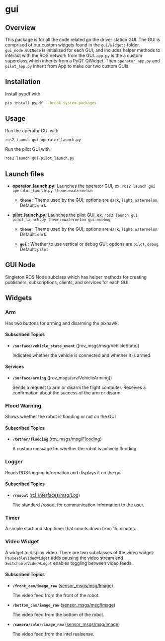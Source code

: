 # gui

## Overview

This package is for all the code related go the driver station GUI. The GUI is comprised of our custom widgets found in the `gui/widgets` folder.
`gui_node.GUINode` is initialized for each GUI, and includes helper methods to interact with the ROS network from the GUI.
`app.py` is the a custom superclass which inherits from a PyQT QWidget.
Then `operator_app.py` and `pilot_app.py` inherit from App to make our two custom GUIs.

## Installation

Install pypdf with

```bash
pip install pypdf --break-system-packages
```

## Usage

Run the operator GUI with

```bash
ros2 launch gui operator_launch.py
```

Run the pilot GUI with

```bash
ros2 launch gui pilot_launch.py
```

## Launch files

* **operator_launch.py:** Launches the operator GUI, ex. `ros2 launch gui operator_launch.py theme:=watermelon`

  * **`theme`** : Theme used by the GUI; options are `dark`, `light`, `watermelon`. Default: `dark`.

* **pilot_launch.py:** Launches the pilot GUI, ex. `ros2 launch gui pilot_launch.py theme:=watermelon gui:=debug`

  * **`theme`** : Theme used by the GUI; options are `dark`, `light`, `watermelon`. Default: `dark`.

  * **`gui`** : Whether to use vertical or debug GUI; options are `pilot`, `debug`. Default: `pilot`.

## GUI Node
Singleton ROS Node subclass which has helper methods for creating publishers, subscriptions, clients, and services for each GUI.

## Widgets

### Arm

Has two buttons for arming and disarming the pixhawk.

#### Subscribed Topics

* **`/surface/vehicle_state_event`** ([rov_msgs/msg/VehicleState])

    Indicates whether the vehicle is connected and whether it is armed.

#### Services

* **`/surface/arming`** ([rov_msgs/srv/VehicleArming])

    Sends a request to arm or disarm the flight computer. Receives a confirmation about the success of the arm or disarm.

### Flood Warning

Shows whether the robot is flooding or not on the GUI

#### Subscribed Topics

* **`/tether/flooding`** ([rov_msgs/msg/Flooding])

    A custom message for whether the robot is actively flooding

### Logger

Reads ROS logging information and displays it on the gui.

#### Subscribed Topics

* **`/rosout`** ([rcl_interfaces/msg/Log])

    The standard /rosout for communication information to the user.

### Timer

A simple start and stop timer that counts down from 15 minutes.

### Video Widget

A widget to display video. There are two subclasses of the video widget: `PauseableVideoWidget` adds pausing the video stream and `SwitchableVideoWidget` enables toggling between video feeds.

#### Subscribed Topics

* **`/front_cam/image_raw`** ([sensor_msgs/msg/Image])

    The video feed from the front of the robot.

* **`/bottom_cam/image_raw`** ([sensor_msgs/msg/Image])

    The video feed from the bottom of the robot.

* **`/camera/color/image_raw`** ([sensor_msgs/msg/Image])

    The video feed from the intel realsense.

[rov_msgs/msg/Flooding]: ../../rov_msgs/msg/Flooding.msg
[rcl_interfaces/msg/Log]: https://github.com/ros2/rcl_interfaces/blob/rolling/rcl_interfaces/msg/Log.msg
[sensor_msgs/msg/Image]: <http://docs.ros.org/en/noetic/api/sensor_msgs/html/msg/Image.html>
